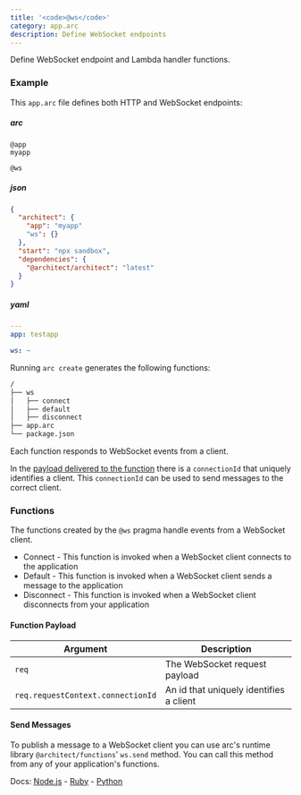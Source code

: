 ```yaml
---
title: '<code>@ws</code>'
category: app.arc
description: Define WebSocket endpoints
---
```


Define WebSocket endpoint and Lambda handler functions.

### Example

This `app.arc` file defines both HTTP and WebSocket endpoints:

<arc-viewer default-tab=arc>
<div slot=contents>

<arc-tab label=arc>
<h5>arc</h5>
<div slot=content>

```arc
@app
myapp

@ws
```

</div>
</arc-tab>

<arc-tab label=json>
<h5>json</h5>
<div slot=content>

```json
{
  "architect": {
    "app": "myapp"
    "ws": {}
  },
  "start": "npx sandbox",
  "dependencies": {
    "@architect/architect": "latest"
  }
}
```

</div>
</arc-tab>

<arc-tab label=yaml>
<h5>yaml</h5>
<div slot=content>

```yaml
---
app: testapp

ws: ~
```

</div>
</arc-tab>

</div>
</arc-viewer>

Running `arc create` generates the following functions:

```bash
/
├── ws
│   ├── connect
│   ├── default
│   ├── disconnect
├── app.arc
└── package.json
```

Each function responds to WebSocket events from a client.

In the [payload delivered to the function](#function-payload) there is a `connectionId` that uniquely identifies a client. This `connectionId` can be used to send messages to the correct client.

### Functions

The functions created by the `@ws` pragma handle events from a WebSocket client.

* Connect - This function is invoked when a WebSocket client connects to the application
* Default - This function is invoked when a WebSocket client sends a message to the application
* Disconnect - This function is invoked when a WebSocket client disconnects from your application

#### Function Payload

| Argument | Description |
| --- | --- |
| `req` | The WebSocket request payload |
| `req.requestContext.connectionId` | An id that uniquely identifies a client |

#### Send Messages

To publish a message to a WebSocket client you can use arc's runtime library `@architect/functions`' `ws.send` method. You can call this method from any of your application's functions.

Docs: [Node.js](/docs/en/reference/runtime-helpers/node.js#arc.ws) - [Ruby](/docs/en/reference/runtime-helpers/ruby#arc.ws) - [Python](/docs/en/reference/runtime-helpers/python#arc.ws)
